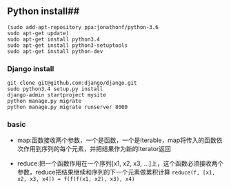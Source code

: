 
## Python install##
    (sudo add-apt-repository ppa:jonathonf/python-3.6
	sudo apt-get update)
	sudo apt-get install python3.4
	sudo apt-get install python3-setuptools
	sudo apt-get install python-dev    
    
### Django install ###
    git clone git@github.com:django/django.git
	sudo python3.4 setup.py install
	django-admin startproject mysite
    python manage.py migrate
    python manage.py migrate runserver 8000

	
### basic ###
- map:函数接收两个参数，一个是函数，一个是Iterable，map将传入的函数依次作用到序列的每个元素，并把结果作为新的Iterator返回
 
- reduce:把一个函数作用在一个序列[x1, x2, x3, ...]上，这个函数必须接收两个参数，reduce把结果继续和序列的下一个元素做累积计算
`reduce(f, [x1, x2, x3, x4]) = f(f(f(x1, x2), x3), x4)`